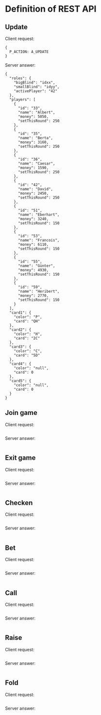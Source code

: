 # Definition of REST API


## Update
Client request:
```
{
  P_ACTION: A_UPDATE
}
```


Server answer:
```
{
  "roles": {
    "bigBlind": "idxx",
    "smallBlind": "idyy",
    "activePlayer": "42"
  },
  "players": [
    {
      "id": "33",
      "name": "Albert", 
      "money": 5050,
      "setThisRound": 250
    },
    {
      "id": "35",
      "name": "Berta", 
      "money": 3160,
      "setThisRound": 250
    },
    {
      "id": "36",
      "name": "Caesar", 
      "money": 1590,
      "setThisRound": 250
    },
    {
      "id": "42",
      "name": "David", 
      "money": 2450,
      "setThisRound": 250
    },
    {
      "id": "51",
      "name": "Eberhart", 
      "money": 3240,
      "setThisRound": 150
    },
    {
      "id": "53",
      "name": "Francois", 
      "money": 6110,
      "setThisRound": 150
    },
    {
      "id": "55",
      "name": "Günter", 
      "money": 4930,
      "setThisRound": 150
    },
    {
      "id": "59",
      "name": "Heribert", 
      "money": 2770,
      "setThisRound": 150
    }
  ],
  "card1": {
    "color": "P",
    "card": "QH"
  },
  "card2": {
    "color": "H",
    "card": "2C"
  },
  "card3": {
    "color": "C",
    "card": "5D"
  },
  "card4": {
    "color": "null",
    "card": 0
  },
  "card5": {
    "color": "null",
    "card": 0
  }
}
```


## Join game
Client request:
```
```


Server answer:
```
```


## Exit game
Client request:
```
```


Server answer:
```
```


## Checken
Client request:
```
```


Server answer:
```
```


## Bet
Client request:
```
```


Server answer:
```
```


## Call
Client request:
```
```


Server answer:
```
```


## Raise
Client request:
```
```


Server answer:
```
```


## Fold
Client request:
```
```


Server answer:
```
```